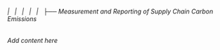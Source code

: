 ###### |   |   |   |   |   ├── Measurement and Reporting of Supply Chain Carbon Emissions

*Add content here*